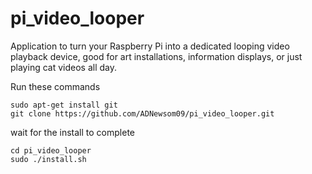 # pi_video_looper
Application to turn your Raspberry Pi into a dedicated looping video playback device, good for art installations, information displays, or just playing cat videos all day.

Run these commands

```
sudo apt-get install git
git clone https://github.com/ADNewsom09/pi_video_looper.git
```

wait for the install to complete

```
cd pi_video_looper
sudo ./install.sh
```
